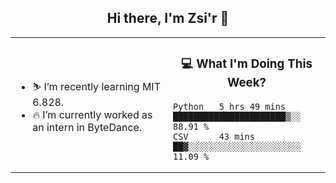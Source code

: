 <h2 align="center"> Hi there, I'm Zsi'r 👋 </h2>

<table>
    <tr>
        <td valign="center" width="50%">
            <ul>
                <li> ⛷️ I’m recently learning MIT 6.828.</li>
                <li> 🔥 I’m currently worked as an intern in ByteDance.</li>
            </ul>
        </td>
       <td valign="top" width="50%">

<h3 align="center"> 💻 What I'm Doing This Week? </h3>

<!--START_SECTION:waka-->
```text
Python   5 hrs 49 mins   ██████████████████████▒░░   88.91 % 
CSV      43 mins         ██▓░░░░░░░░░░░░░░░░░░░░░░   11.09 % 
```
<!--END_SECTION:waka-->
</td></tr>
</table>
